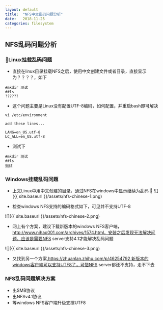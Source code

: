 ```yaml
---
layout: default
title:  "NFS中文乱码问题分析"
date:   2018-11-25
categories: filesystem
---
```


## NFS乱码问题分析

### Linux挂载乱码问题
- 直接在linux目录挂载NFS之后，使用中文创建文件或者目录，直接显示为？？？？，如下

```
#mkdir 测试
##ls
??????
```

- 这个问题主要是Linux没有配置UTF-8编码，如何配置，并重启bash即可解决

```
vi /etc/environment

add these lines...

LANG=en_US.utf-8
LC_ALL=en_US.utf-8
```

- 测试下

```
#mkdir 测试
##ls
测试
```

### Windows挂载乱码问题

- 上文Linux中用中文创建的目录，通过NFS在windows中显示继续为乱码

![]({{ site.baseurl }}/assets/nfs-chinese-1.png)

- 检查windows NFS支持的编码格式如下，可见并不支持UTF-8

![]({{ site.baseurl }}/assets/nfs-chinese-2.png)

- 网上有个方案，建议下载新版本的windows NFS客户端，http://www.nihao001.com/archives/1574.html，安装之后发现无法解决问题，应该是需要NFS server支持4.1才能解决乱码问题

![]({{ site.baseurl }}/assets/nfs-chinese-3.png)

- 又找到另一个方案,https://zhuanlan.zhihu.com/p/46254792,新版本的windows客户端可以支持UTF8了，可惜NFS server都还不支持，走不下去

### NFS乱码问题解决方案

- 出SMB协议
- 出NFSv4.1协议
- 等windows NFS客户端升级支撑UTF8